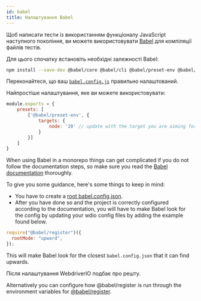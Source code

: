 ```yaml
---
id: babel
title: Налаштування Babel
---
```


Щоб написати тести із використанням функціоналу JavaScript наступного покоління, ви можете використовувати [Babel](https://babeljs.io) для компіляції файлів тестів.

Для цього спочатку встановіть необхідні залежності Babel:

```bash npm2yarn
npm install --save-dev @babel/core @babel/cli @babel/preset-env @babel/register
```

Переконайтеся, що ваш [`babel.config.js`](https://babeljs.io/docs/en/config-files) правильно налаштований.

Найпростіше налаштування, яке ви можете використовувати:

```js title="babel.config.js"
module.exports = {
    presets: [
        ['@babel/preset-env', {
            targets: {
                node: '20' // update with the target you are aiming for
            }
        }]
    ]
}
```

When using Babel in a monorepo things can get complicated if you do not follow the documentation steps, so make sure you read the [Babel documentation](https://babeljs.io/docs/config-files#monorepos) thoroughly.

To give you some guidance, here's some things to keep in mind:
- You have to create a [root babel.config.json](https://babeljs.io/docs/config-files#root-babelconfigjson-file).
- After you have done so and the project is correctly configured according to the documentation, you will have to make Babel look for the config by updating your wdio config files by adding the example found below.

```js
require("@babel/register")({
  rootMode: "upward",
});
```

This will make Babel look for the closest `babel.config.json` that it can find upwards.

Після налаштування WebdriverIO подбає про решту.

Alternatively you can configure how @babel/register is run through the environment variables for [@babel/register](https://babeljs.io/docs/babel-register#environment-variables).
